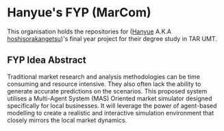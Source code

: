 # Hanyue's FYP (MarCom)
This organisation holds the repositories for ([Hanyue](https://github.com/hanyue1014) A.K.A [hoshisorakangetsu](https://github.com/hoshisorakangetsu))'s final year project for their degree study in TAR UMT.

## FYP Idea Abstract
Traditional market research and analysis methodologies can be time consuming and resource intensive. They also often lack the ability to generate accurate predictions on the scenarios. This proposed system utilises a Multi-Agent System (MAS) Oriented market simulator designed specifically for local businesses. It will leverage the power of agent-based modelling to create a realistic and interactive simulation environment that closely mirrors the local market dynamics.
